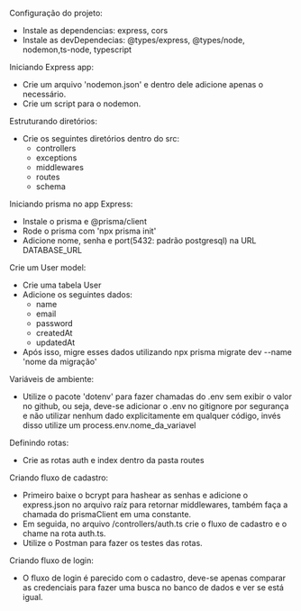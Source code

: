 Configuração do projeto:
  - Instale as dependencias: express, cors
  - Instale as devDependecias:  @types/express, @types/node, nodemon,ts-node, typescript

Iniciando Express app:
  - Crie um arquivo 'nodemon.json' e dentro dele adicione apenas o necessário.
  - Crie um script para o nodemon.

Estruturando diretórios:
  - Crie os seguintes diretórios dentro do src: 
    * controllers
    * exceptions 
    * middlewares
    * routes
    * schema

Iniciando prisma no app Express:
  - Instale o prisma e @prisma/client
  - Rode o prisma com 'npx prisma init'
  - Adicione nome, senha e port(5432: padrão postgresql) na URL DATABASE_URL

Crie um User model:
  - Crie uma tabela User
  - Adicione os seguintes dados: 
    * name
    * email
    * password
    * createdAt
    * updatedAt
  - Após isso, migre esses dados utilizando npx prisma migrate dev --name 'nome da migração'

Variáveis de ambiente:
  - Utilize o pacote 'dotenv' para fazer chamadas do .env sem exibir o valor no github, ou seja, deve-se adicionar o .env no gitignore por segurança e não utilizar nenhum dado explicitamente em qualquer código, invés disso utilize um process.env.nome_da_variavel

Definindo rotas:
  - Crie as rotas auth e index dentro da pasta routes

Criando fluxo de cadastro:
  - Primeiro baixe o bcrypt para hashear as senhas e adicione o express.json no arquivo raíz para retornar middlewares, também faça a chamada do prismaClient em uma constante.
  - Em seguida, no arquivo /controllers/auth.ts crie o fluxo de cadastro e o chame na rota auth.ts.
  - Utilize o Postman para fazer os testes das rotas.

Criando fluxo de login:
   - O fluxo de login é parecido com o cadastro, deve-se apenas comparar as credenciais para fazer uma busca no banco de dados e ver se está igual.